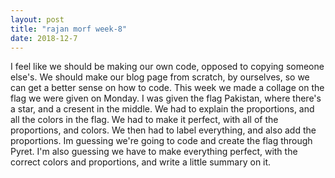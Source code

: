 ```yaml
---
layout: post
title: "rajan morf week-8"
date: 2018-12-7
---
```



I feel like  we should be making our own code, opposed to copying someone else's. We should make our blog page from scratch, by ourselves, so we can get a better sense on how to code. This week we made a collage on the flag we were given on Monday. I was given the flag Pakistan, where there's a star, and a cresent in the middle. We had to explain the proportions, and all the colors in the flag. We had to make it perfect, with all of the proportions, and colors. We then had to label everything, and also add the proportions. Im guessing we're going to code and create the flag through Pyret. I'm also guessing we have to make everything perfect, with the correct colors and proportions, and write a little summary on it.
